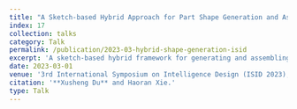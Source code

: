 ```yaml
---
title: "A Sketch-based Hybrid Approach for Part Shape Generation and Assembly"
index: 17
collection: talks
category: Talk
permalink: /publication/2023-03-hybrid-shape-generation-isid
excerpt: 'A sketch-based hybrid framework for generating and assembling part shapes.'
date: 2023-03-01
venue: '3rd International Symposium on Intelligence Design (ISID 2023), Online'
citation: '**Xusheng Du** and Haoran Xie.' 
type: Talk
---
```

